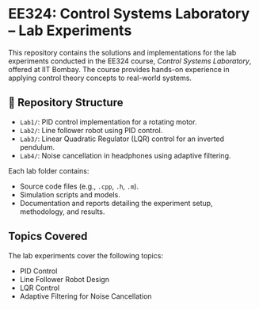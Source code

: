 # EE324: Control Systems Laboratory – Lab Experiments

This repository contains the solutions and implementations for the lab experiments conducted in the EE324 course, *Control Systems Laboratory*, offered at IIT Bombay. The course provides hands-on experience in applying control theory concepts to real-world systems.

## 📁 Repository Structure

- `Lab1/`: PID control implementation for a rotating motor.
- `Lab2/`: Line follower robot using PID control.
- `Lab3/`: Linear Quadratic Regulator (LQR) control for an inverted pendulum.
- `Lab4/`: Noise cancellation in headphones using adaptive filtering.

Each lab folder contains:

- Source code files (e.g., `.cpp`, `.h`, `.m`).
- Simulation scripts and models.
- Documentation and reports detailing the experiment setup, methodology, and results.

## Topics Covered

The lab experiments cover the following topics:

- PID Control
- Line Follower Robot Design
- LQR Control
- Adaptive Filtering for Noise Cancellation


